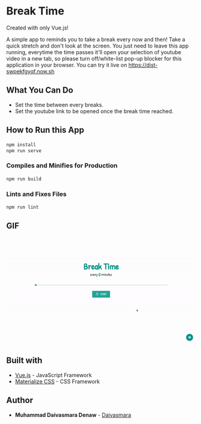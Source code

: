 # Break Time

Created with only Vue.js!

A simple app to reminds you to take a break every now and then! Take a quick stretch and don't look at the screen. You just need to leave this app running, everytime the time passes it'll open your selection of youtube video in a new tab, so please turn off/white-list pop-up blocker for this application in your browser. You can try it live on https://dist-swpekfgyqf.now.sh

## What You Can Do

* Set the time between every breaks.
* Set the youtube link to be opened once the break time reached.

## How to Run this App
```
npm install
npm run serve
```

### Compiles and Minifies for Production
```
npm run build
```

### Lints and Fixes Files
```
npm run lint
```

## GIF
![GIF](screenshoots/ss.gif)


## Built with

* [Vue.js](https://vuejs.org/) - JavaScript Framework
* [Materialize CSS](https://materializecss.com/) - CSS Framework

## Author

* **Muhammad Daivasmara Denaw** - [Daivasmara](https://github.com/Daivasmara)
